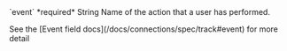 <tr>
  <td markdown="span">`event`</td>
  <td markdown="span">*required*</td>
  <td markdown="span">String</td>
  <td markdown="span">Name of the action that a user has performed.
    <p>See the [Event field docs](/docs/connections/spec/track#event) for more detail</p>
  </td>
</tr>
